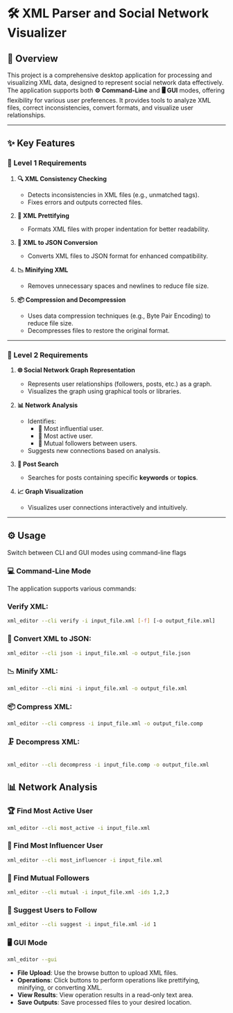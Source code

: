 # 🛠️ XML Parser and Social Network Visualizer

## 🌟 Overview
This project is a comprehensive desktop application for processing and visualizing XML data, designed to represent social network data effectively. The application supports both **⚙️ Command-Line** and **🖥️ GUI** modes, offering flexibility for various user preferences. It provides tools to analyze XML files, correct inconsistencies, convert formats, and visualize user relationships.

---

## ✨ Key Features

### 📌 Level 1 Requirements
1. **🔍 XML Consistency Checking**  
   - Detects inconsistencies in XML files (e.g., unmatched tags).  
   - Fixes errors and outputs corrected files.  

2. **🎨 XML Prettifying**  
   - Formats XML files with proper indentation for better readability.  

3. **🔄 XML to JSON Conversion**  
   - Converts XML files to JSON format for enhanced compatibility.  

4. **📉 Minifying XML**  
   - Removes unnecessary spaces and newlines to reduce file size.  

5. **📦 Compression and Decompression**  
   - Uses data compression techniques (e.g., Byte Pair Encoding) to reduce file size.  
   - Decompresses files to restore the original format.

---

### 📌 Level 2 Requirements
1. **🌐 Social Network Graph Representation**  
   - Represents user relationships (followers, posts, etc.) as a graph.  
   - Visualizes the graph using graphical tools or libraries.  

2. **📊 Network Analysis**  
   - Identifies:  
     - 🌟 Most influential user.  
     - 🔗 Most active user.  
     - 🤝 Mutual followers between users.  
   - Suggests new connections based on analysis.  

3. **🔎 Post Search**  
   - Searches for posts containing specific **keywords** or **topics**.  

4. **📈 Graph Visualization**  
   - Visualizes user connections interactively and intuitively.

---

## ⚙️ Usage
Switch between CLI and GUI modes using command-line flags
### 💻 Command-Line Mode
The application supports various commands:  
### Verify XML:  
  ```bash
  xml_editor --cli verify -i input_file.xml [-f] [-o output_file.xml]
```
### 🔄 Convert XML to JSON:
  ```bash
xml_editor --cli json -i input_file.xml -o output_file.json
```
### 📉 Minify XML:
  ```bash
xml_editor --cli mini -i input_file.xml -o output_file.xml
```
### 📦 Compress XML:
  ```bash
xml_editor --cli compress -i input_file.xml -o output_file.comp
```
### 🗜️ Decompress XML:
  ```bash

xml_editor --cli decompress -i input_file.comp -o output_file.xml
```
## 📊 Network Analysis

### 🏆 Find Most Active User
```bash
xml_editor --cli most_active -i input_file.xml
```
### 🌟 Find Most Influencer User
```bash
xml_editor --cli most_influencer -i input_file.xml
```
### 🤝 Find Mutual Followers
```bash
xml_editor --cli mutual -i input_file.xml -ids 1,2,3
```
### 🔗 Suggest Users to Follow
``` bash
xml_editor --cli suggest -i input_file.xml -id 1
```

### 🖥️ GUI Mode
``` bash
xml_editor --gui
```
- **File Upload**: Use the browse button to upload XML files.
- **Operations**: Click buttons to perform operations like prettifying, minifying, or converting XML.
- **View Results**: View operation results in a read-only text area.
- **Save Outputs**: Save processed files to your desired location.

